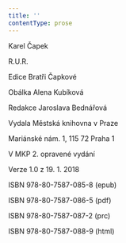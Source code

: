 ```yaml
---
title: ''
contentType: prose
---
```


Karel Čapek

R.U.R.

Edice Bratři Čapkové

Obálka Alena Kubíková

Redakce Jaroslava Bednářová

Vydala Městská knihovna v Praze

Mariánské nám. 1, 115 72 Praha 1

V MKP 2. opravené vydání

Verze 1.0 z 19. 1. 2018

ISBN 978-80-7587-085-8 (epub)

ISBN 978-80-7587-086-5 (pdf)

ISBN 978-80-7587-087-2 (prc)

ISBN 978-80-7587-088-9 (html)
